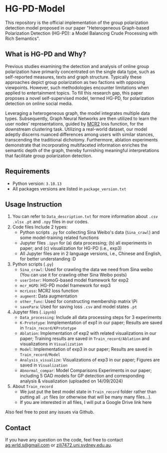 # HG-PD-Model
This repository is the official implementation of the group polarization detection model proposed in our paper "Heterogeneous Graph-based Polarization Detection (HG-PD): 
a Model Balancing Crude Processing with Rich Semantics".

## What is HG-PD and Why?
Previous studies examining the detection and analysis of online group polarization have primarily concentrated on the single data type, such as self-reported measures, texts and graph structure. Typically these approaches depict group polarization as two factions with opposing viewpoints. However, such methodologies encounter limitations when applied to entertainment topics.  To fill this research gap, this paper proposes a novel self-supervised model, termed HG-PD, for polarization detection on online social media. 

Leveraging a heterogeneous graph, the model integrates multiple data types. Subsequently, Graph Neural Networks are then utilized to learn the user nodes' representations, guided by [MCR2](https://github.com/ryanchankh/mcr2) loss function, for the downstream clustering task. Utilizing a real-world dataset, our model adeptly discerns nuanced differences among users with similar stances, transcending the traditional dichotomy. Furthermore, ablation experiments demonstrate that incorporating multifaceted information enriches the semantic depth of the graph, thereby furnishing meaningful interpretations that facilitate group polarization detection.

## Requirements
- Python version: `3.10.13`
- All packages versions are listed in `package_version.txt`

## Usage Instruction
1. You can refer to `Data_description.txt` for more information about `.csv` `.xlsx` `.pt` and `.npy` files in our codes.
2. Code files
   Include 2 types:
   - Python scripts `.py` for collecting Sina Weibo's data (`Sina_crawl`) and some model-training related functions
   - Jupyter files `.ipyn` for (a) data processing; (b) all experiments in paper; and (c) visualization for HG-PD (i.e., exp3)
   - All Jupyter files are in 2 language versions, i.e., Chinese and English, for better understanding :D
3. Python scripts (`.py`)
   - `Sina_crawl`: Used for crawling the data we need from Sina weibo (You can use it for crawling other Sina Weibo posts)
   - `userInter`: HomoG-based model framework for exp2
   - `mcr_HGPD`: HG-PD model framework for exp3
   - `mcrLoss`: MCR2 loss function
   - `augment`: Data augmentation
   - `other_func`: Used for constructing membership matrix \Pi
   - `savePara`: Used for saving loss `.csv` and model states `.pt`
5. Jupyter files (`.ipynb`)
   - `Data_processing`: Include all data processing steps for 3 experiments
   - `K-Prototype`: Inmplementation of exp1 in our paper; Results are saved in `Train_record/KPrototype`
   - `Ablation`: Implementation of exp2 with related visualizations in our paper; Training results are saved in `Train_record/Ablation` and visualizations in `Visualization`
   - `Model`: Implementation of exp3 in our paper; Results are saved in `Train_record/Model`
   - `Analysis_visualize`: Visualizations of exp3 in our paper; Figures are saved in `Visualization`
   - `Abnormal_compar`: Model Comparisons Experiments in our paper; including 5 GAD models for GP detection and corresponding analysis & visualization (uploaded on 14/09/2024)
6. About `Train_record`
   - We just put the best model state in `Train_record` folder rather than putting all `.pt` files (or otherwise that will be many many files...). 
   - If you are interested in all files, I will put a Google Drive link here
   
Also feel free to post any issues via Github.

## Contact
If you have any question on the code, feel free to contact [ag.wrld.s@gmail.com](mailto:ag.wrld.s@gmail.com) or [zili7472.uni.sydney.edu.au](mailto:zili7472.uni.sydney.edu.au).
